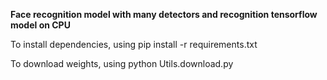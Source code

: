 **Face recognition model with many detectors and recognition tensorflow model on CPU**

To install dependencies, using pip install -r requirements.txt

To download weights, using python Utils.download.py